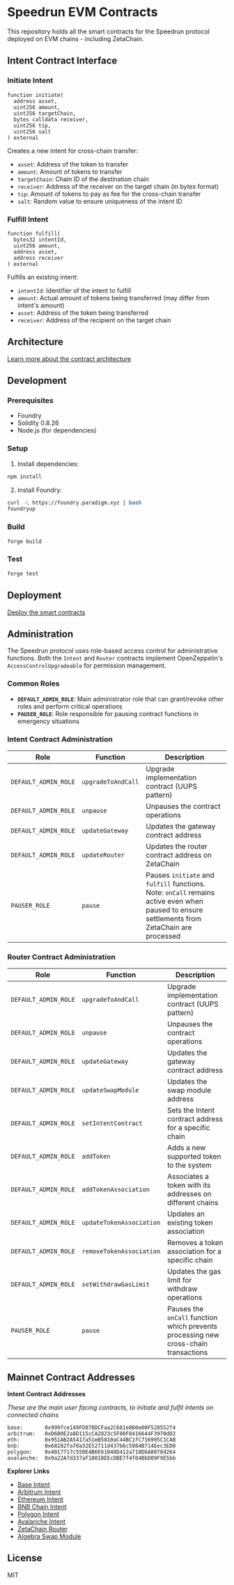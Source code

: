 # Speedrun EVM Contracts

This repository holds all the smart contracts for the Speedrun protocol deployed on EVM chains - including ZetaChain.

## Intent Contract Interface

### Initiate Intent
```solidity
function initiate(
  address asset,
  uint256 amount,
  uint256 targetChain,
  bytes calldata receiver,
  uint256 tip,
  uint256 salt
) external
```

Creates a new intent for cross-chain transfer:
- `asset`: Address of the token to transfer
- `amount`: Amount of tokens to transfer
- `targetChain`: Chain ID of the destination chain
- `receiver`: Address of the receiver on the target chain (in bytes format)
- `tip`: Amount of tokens to pay as fee for the cross-chain transfer
- `salt`: Random value to ensure uniqueness of the intent ID

### Fulfill Intent
```solidity
function fulfill(
  bytes32 intentId,
  uint256 amount,
  address asset,
  address receiver
) external
```

Fulfills an existing intent:
- `intentId`: Identifier of the intent to fulfill
- `amount`: Actual amount of tokens being transferred (may differ from intent's amount)
- `asset`: Address of the token being transferred
- `receiver`: Address of the recipient on the target chain

## Architecture

[Learn more about the contract architecture](./architecture.md)

## Development

### Prerequisites
- Foundry
- Solidity 0.8.26
- Node.js (for dependencies)

### Setup
1. Install dependencies:
```bash
npm install
```

2. Install Foundry:
```bash
curl -L https://foundry.paradigm.xyz | bash
foundryup
```

### Build
```bash
forge build
```

### Test
```bash
forge test
```

## Deployment

[Deploy the smart contracts](./deployment.md)

## Administration

The Speedrun protocol uses role-based access control for administrative functions. Both the `Intent` and `Router` contracts implement OpenZeppelin's `AccessControlUpgradeable` for permission management.

### Common Roles

- **`DEFAULT_ADMIN_ROLE`**: Main administrator role that can grant/revoke other roles and perform critical operations
- **`PAUSER_ROLE`**: Role responsible for pausing contract functions in emergency situations

### Intent Contract Administration

| Role | Function | Description |
|------|----------|-------------|
| `DEFAULT_ADMIN_ROLE` | `upgradeToAndCall` | Upgrade implementation contract (UUPS pattern) |
| `DEFAULT_ADMIN_ROLE` | `unpause` | Unpauses the contract operations |
| `DEFAULT_ADMIN_ROLE` | `updateGateway` | Updates the gateway contract address |
| `DEFAULT_ADMIN_ROLE` | `updateRouter` | Updates the router contract address on ZetaChain |
| `PAUSER_ROLE` | `pause` | Pauses `initiate` and `fulfill` functions. Note: `onCall` remains active even when paused to ensure settlements from ZetaChain are processed |

### Router Contract Administration

| Role | Function | Description |
|------|----------|-------------|
| `DEFAULT_ADMIN_ROLE` | `upgradeToAndCall` | Upgrade implementation contract (UUPS pattern) |
| `DEFAULT_ADMIN_ROLE` | `unpause` | Unpauses the contract operations |
| `DEFAULT_ADMIN_ROLE` | `updateGateway` | Updates the gateway contract address |
| `DEFAULT_ADMIN_ROLE` | `updateSwapModule` | Updates the swap module address |
| `DEFAULT_ADMIN_ROLE` | `setIntentContract` | Sets the Intent contract address for a specific chain |
| `DEFAULT_ADMIN_ROLE` | `addToken` | Adds a new supported token to the system |
| `DEFAULT_ADMIN_ROLE` | `addTokenAssociation` | Associates a token with its addresses on different chains |
| `DEFAULT_ADMIN_ROLE` | `updateTokenAssociation` | Updates an existing token association |
| `DEFAULT_ADMIN_ROLE` | `removeTokenAssociation` | Removes a token association for a specific chain |
| `DEFAULT_ADMIN_ROLE` | `setWithdrawGasLimit` | Updates the gas limit for withdraw operations |
| `PAUSER_ROLE` | `pause` | Pauses the `onCall` function which prevents processing new cross-chain transactions |

## Mainnet Contract Addresses

**Intent Contract Addresses**

*These are the main user facing contracts, to initiate and fulfil intents on connected chains*

```
base:       0x999fce149FD078DCFaa2C681e060e00F528552f4
arbitrum:   0xD6B0E2a8D115cCA2823c5F80F8416644F3970dD2
eth:        0x951AB2A5417a51eB5810aC44BC1fC716995C1CAB
bnb:        0x68282fa70a32E52711d437b6c5984B714Eec3ED0
polygon:    0x4017717c550E4B6E61048D412a718D6A8078d264
avalanche:  0x9a22A7d337aF1801BEEcDBE7f4f04BbD09F9E5bb
```

**Explorer Links**

- [Base Intent](https://basescan.org/address/0x999fce149FD078DCFaa2C681e060e00F528552f4)
- [Arbitrum Intent](https://arbiscan.io/address/0xd6b0e2a8d115cca2823c5f80f8416644f3970dd2)
- [Ethereum Intent](https://etherscan.io/address/0x951ab2a5417a51eb5810ac44bc1fc716995c1cab)
- [BNB Chain Intent](https://bscscan.com/address/0x68282fa70a32e52711d437b6c5984b714eec3ed0)
- [Polygon Intent](https://polygonscan.com/address/0x4017717c550e4b6e61048d412a718d6a8078d264)
- [Avalanche Intent](https://snowtrace.io/address/0x9a22a7d337af1801beecdbe7f4f04bbd09f9e5bb)
- [ZetaChain Router](https://zetachain.blockscout.com/address/0xcd74f36bad8f842641e67ec390be092a243297d6)
- [Algebra Swap Module](https://zetachain.blockscout.com/address/0x5d71aa0a455b7a714faf6fdf87829f98cbfe5bae)

## License

MIT
